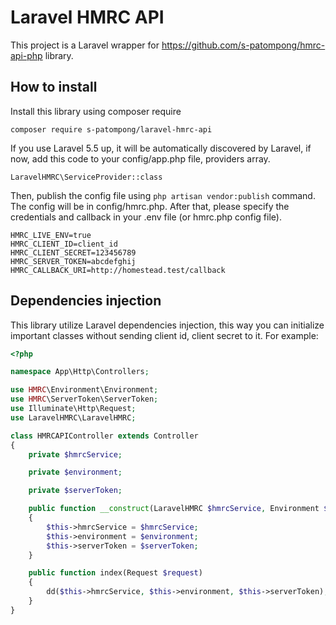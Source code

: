 # Laravel HMRC API
This project is a Laravel wrapper for https://github.com/s-patompong/hmrc-api-php library.

## How to install
Install this library using composer require
```
composer require s-patompong/laravel-hmrc-api
```
If you use Laravel 5.5 up, it will be automatically discovered by Laravel, if now, add this code to your config/app.php file, providers array.
```
LaravelHMRC\ServiceProvider::class
```
Then, publish the config file using `php artisan vendor:publish` command. The config will be in config/hmrc.php. After that, please specify the credentials and callback in your .env file (or hmrc.php config file).
```
HMRC_LIVE_ENV=true
HMRC_CLIENT_ID=client_id
HMRC_CLIENT_SECRET=123456789
HMRC_SERVER_TOKEN=abcdefghij
HMRC_CALLBACK_URI=http://homestead.test/callback
``` 

## Dependencies injection
This library utilize Laravel dependencies injection, this way you can initialize important classes without sending client id, client secret to it. For example:
```php
<?php

namespace App\Http\Controllers;

use HMRC\Environment\Environment;
use HMRC\ServerToken\ServerToken;
use Illuminate\Http\Request;
use LaravelHMRC\LaravelHMRC;

class HMRCAPIController extends Controller
{
    private $hmrcService;

    private $environment;

    private $serverToken;

    public function __construct(LaravelHMRC $hmrcService, Environment $environment, ServerToken $serverToken)
    {
        $this->hmrcService = $hmrcService;
        $this->environment = $environment;
        $this->serverToken = $serverToken;
    }

    public function index(Request $request)
    {
        dd($this->hmrcService, $this->environment, $this->serverToken);
    }
}

``` 
